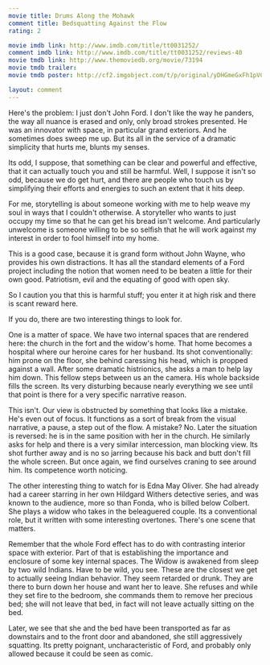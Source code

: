 ```yaml
---
movie title: Drums Along the Mohawk
comment title: Bedsquatting Against the Flow
rating: 2

movie imdb link: http://www.imdb.com/title/tt0031252/
comment imdb link: http://www.imdb.com/title/tt0031252/reviews-40
movie tmdb link: http://www.themoviedb.org/movie/73194
movie tmdb trailer: 
movie tmdb poster: http://cf2.imgobject.com/t/p/original/yDHGmeGxFh1pVC8VemizX4gv2qj.jpg

layout: comment
---
```


Here's the problem: I just don't John Ford. I don't like the way he panders, the way all nuance is erased and only, only broad strokes presented. He was an innovator with space, in particular grand exteriors. And he sometimes does sweep me up. But its all in the service of a dramatic simplicity that hurts me, blunts my senses.

Its odd, I suppose, that something can be clear and powerful and effective, that it can actually touch you and still be harmful. Well, I suppose it isn't so odd, because we do get hurt, and there are people who touch us by simplifying their efforts and energies to such an extent that it hits deep.

For me, storytelling is about someone working with me to help weave my soul in ways that I couldn't otherwise. A storyteller who wants to just occupy my time so that he can get his bread isn't welcome. And particularly unwelcome is someone willing to be so selfish that he will work against my interest in order to fool himself into my home.

This is a good case, because it is grand form without John Wayne, who provides his own distractions. It has all the standard elements of a Ford project including the notion that women need to be beaten a little for their own good. Patriotism, evil and the equating of good with open sky.

So I caution you that this is harmful stuff; you enter it at high risk and there is scant reward here.

If you do, there are two interesting things to look for. 

One is a matter of space. We have two internal spaces that are rendered here: the church in the fort and the widow's home. That home becomes a hospital where our heroine cares for her husband. Its shot conventionally: him prone on the floor, she behind caressing his head, which is propped against a wall. After some dramatic histrionics, she asks a man to help lay him down. This fellow steps between us an the camera. His whole backside fills the screen. Its very disturbing because nearly everything we see until that point is there for a very specific narrative reason.

This isn't. Our view is obstructed by something that looks like a mistake. He's even out of focus. It functions as a sort of break from the visual narrative, a pause, a step out of the flow. A mistake? No. Later the situation is reversed: he is in the same position with her in the church. He similarly asks for help and there is a very similar intercession, man blocking view. Its shot further away and is no so jarring because his back and butt don't fill the whole screen. But once again, we find ourselves craning to see around him. Its competence worth noticing.

The other interesting thing to watch for is Edna May Oliver. She had already had a career starring in her own Hildgard Withers detective series, and was known to the audience, more so than Fonda, who is billed below Colbert. She plays a widow who takes in the beleaguered couple. Its a conventional role, but it written with some interesting overtones. There's one scene that matters.

Remember that the whole Ford effect has to do with contrasting interior space with exterior. Part of that is establishing the importance and enclosure of some key internal spaces. The Widow is awakened from sleep by two wild Indians. Have to be wild, you see. These are the closest we get to actually seeing Indian behavior. They seem retarded or drunk. They are there to burn down her house and want her to leave. She refuses and while they set fire to the bedroom, she commands them to remove her precious bed; she will not leave that bed, in fact will not leave actually sitting on the bed.

Later, we see that she and the bed have been transported as far as downstairs and to the front door and abandoned, she still aggressively squatting. Its pretty poignant, uncharacteristic of Ford, and probably only allowed because it could be seen as comic.